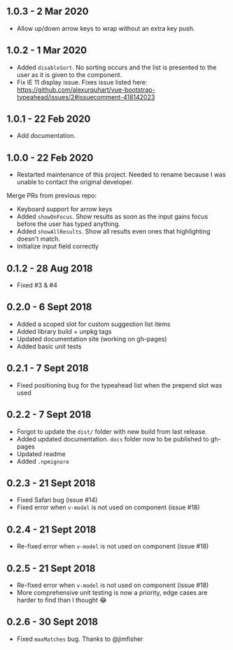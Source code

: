 ## 1.0.3 - 2 Mar 2020
- Allow up/down arrow keys to wrap without an extra key push.

## 1.0.2 - 1 Mar 2020
- Added `disableSort`. No sorting occurs and the list is presented to the user as it is given to the component.
- Fix IE 11 display issue. Fixes issue listed here:
    https://github.com/alexurquhart/vue-bootstrap-typeahead/issues/2#issuecomment-418142023

## 1.0.1 - 22 Feb 2020
- Add documentation.

## 1.0.0 - 22 Feb 2020
- Restarted maintenance of this project. Needed to rename because I was unable to contact the original
  developer.

Merge PRs from previous repo:
- Keyboard support for arrow keys
- Added `showOnFocus`. Show results as soon as the input gains focus before the user has typed anything.
- Added `showAllResults`. Show all results even ones that highlighting doesn't match.
- Initialize input field correctly

## 0.1.2 - 28 Aug 2018
- Fixed #3 & #4

## 0.2.0 - 6 Sept 2018
- Added a scoped slot for custom suggestion list items
- Added library build + unpkg tags
- Updated documentation site (working on gh-pages)
- Added basic unit tests

## 0.2.1 - 7 Sept 2018
- Fixed positioning bug for the typeahead list when the prepend slot was used

## 0.2.2 - 7 Sept 2018
- Forgot to update the `dist/` folder with new build from last release.
- Added updated documentation. `docs` folder now to be published to gh-pages
- Updated readme
- Added `.npmignore`

## 0.2.3 - 21 Sept 2018
- Fixed Safari bug (issue #14)
- Fixed error when `v-model` is not used on component (issue #18)

## 0.2.4 - 21 Sept 2018
- Re-fixed error when `v-model` is not used on component (issue #18)

## 0.2.5 - 21 Sept 2018
- Re-fixed error when `v-model` is not used on component (issue #18)
- More comprehensive unit testing is now a priority, edge cases are harder to find than I thought :joy:

## 0.2.6 - 30 Sept 2018
- Fixed `maxMatches` bug. Thanks to @jimfisher

